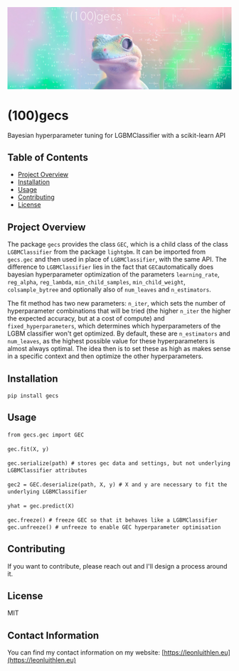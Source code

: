 ![a gecko looking at the camera with bayesian math in white on a pink and green background](documentation/assets/header.png)


# (100)gecs

Bayesian hyperparameter tuning for LGBMClassifier with a scikit-learn API

## Table of Contents

- [Project Overview](#project-overview)
- [Installation](#installation)
- [Usage](#usage)
- [Contributing](#contributing)
- [License](#license)

## Project Overview

The package `gecs` provides the class `GEC`, which is a child class of the class `LGBMClassifier` from the package `lightgbm`. It can be imported from `gecs.gec` and then used in place of `LGBMClassifier`, with the same API. The difference to `LGBMClassifier` lies in the fact that `GEC`automatically does bayesian hyperparameter optimization of the parameters `learning_rate`, `reg_alpha`, `reg_lambda`, `min_child_samples`, `min_child_weight`, `colsample_bytree` and optionally also of `num_leaves` and `n_estimators`.

The fit method has two new parameters: `n_iter`, which sets the number of hyperparameter combinations that will be tried (the higher `n_iter` the higher the expected accuracy, but at a cost of compute) and `fixed_hyperparameters`, which determines which hyperparameters of the LGBM classifier won't get optimized. By default, these are `n_estimators` and `num_leaves`, as the highest possible value for these hyperparameters is almost always optimal. The idea then is to set these as high as makes sense in a specific context and then optimize the other hyperparameters.


## Installation

    pip install gecs

## Usage

    from gecs.gec import GEC

    gec.fit(X, y)

    gec.serialize(path) # stores gec data and settings, but not underlying LGBMClassifier attributes

    gec2 = GEC.deserialize(path, X, y) # X and y are necessary to fit the underlying LGBMClassifier

    yhat = gec.predict(X)

    gec.freeze() # freeze GEC so that it behaves like a LGBMClassifier
    gec.unfreeze() # unfreeze to enable GEC hyperparameter optimisation


    



## Contributing

If you want to contribute, please reach out and I'll design a process around it.

## License

MIT

## Contact Information

You can find my contact information on my website: [https://leonluithlen.eu](https://leonluithlen.eu)